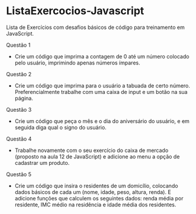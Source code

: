 # ListaExercocios-Javascript
Lista de Exercícios com desafios básicos de código para treinamento em JavaScript.

Questão 1

- Crie um código que imprima a contagem de 0 até um número colocado pelo usuário, imprimindo apenas números ímpares.

Questão 2

- Crie um código que imprima para o usuário a tabuada de certo número. Preferencialmente trabalhe com uma caixa de input e um botão na sua página.

Questão 3

- Crie um código que peça o mês e o dia do aniversário do usuário, e em seguida diga qual o signo do usuário.

Questão 4

- Trabalhe novamente com o seu exercício do caixa de mercado (proposto na aula 12 de JavaScript) e adicione ao menu a opção de cadastrar um produto.

Questão 5

- Crie um código que insira o residentes de um domicílio, colocando dados básicos de cada um (nome, idade, peso, altura, renda). E adicione funções que calculem os seguintes dados: renda média por residente, IMC médio na residência e idade média dos residentes.
